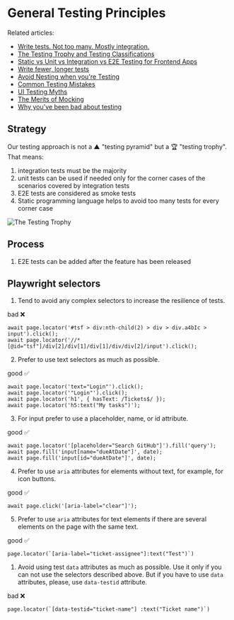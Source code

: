 # General Testing Principles

Related articles:

- [Write tests. Not too many. Mostly integration.](https://kentcdodds.com/blog/write-tests)
- [The Testing Trophy and Testing Classifications](https://kentcdodds.com/blog/the-testing-trophy-and-testing-classifications)
- [Static vs Unit vs Integration vs E2E Testing for Frontend Apps](https://kentcdodds.com/blog/static-vs-unit-vs-integration-vs-e2e-tests)
- [Write fewer, longer tests](https://kentcdodds.com/blog/write-fewer-longer-tests)
- [Avoid Nesting when you're Testing](https://kentcdodds.com/blog/avoid-nesting-when-youre-testing)
- [Common Testing Mistakes](https://kentcdodds.com/blog/common-testing-mistakes)
- [UI Testing Myths](https://kentcdodds.com/blog/ui-testing-myths)
- [The Merits of Mocking](https://kentcdodds.com/blog/the-merits-of-mocking)
- [Why you've been bad about testing](https://kentcdodds.com/blog/why-youve-been-bad-about-testing)

## Strategy

Our testing approach is not a ▲ "testing pyramid" but a 🏆 "testing trophy". That means:

1.  integration tests must be the majority
1.  unit tests can be used if needed only for the corner cases of the scenarios covered by integration tests
1.  E2E tests are considered as smoke tests
1.  Static programming language helps to avoid too many tests for every corner case

![The Testing Trophy](https://pbs.twimg.com/media/DVUoM94VQAAzuws?format=jpg&name=900x900)

## Process

1. E2E tests can be added after the feature has been released

## Playwright selectors

1. Tend to avoid any complex selectors to increase the resilience of tests.

bad ❌

```
await page.locator('#tsf > div:nth-child(2) > div > div.a4bIc > input').click();
await page.locator('//*[@id="tsf"]/div[2]/div[1]/div[1]/div/div[2]/input').click();
```

2. Prefer to use text selectors as much as possible.

good ✅

```
await page.locator('text="Login"').click();
await page.locator('"Login"').click();
await page.locator('h1', { hasText: /Tickets$/ });
await page.locator('h5:text("My tasks")');
```

3. For input prefer to use a placeholder, name, or id attribute.

good ✅

```
await page.locator('[placeholder="Search GitHub"]').fill('query');
await page.fill('input[name="dueAtDate"]', date);
await page.fill('input[id="dueAtDate"]', date);
```

4. Prefer to use `aria` attributes for elements without text, for example, for icon buttons.

good ✅

```
await page.click('[aria-label="clear"]');
```

5. Prefer to use `aria` attributes for text elements if there are several elements on the page with the same text.

good ✅

```
page.locator(`[aria-label="ticket-assignee"]:text("Test")`)
```

1. Avoid using test `data` attributes as much as possible. Use it only if you can not use the selectors described above. But if you have to use `data` attributes, please, use `data-testid` attribute.

bad ❌

```
page.locator(`[data-testid="ticket-name"] :text("Ticket name")`)
```
